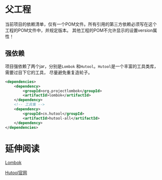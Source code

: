 # 父工程
当前项目的依赖清单，仅有一个POM文件。所有引用的第三方依赖必须写在这个工程的POM文件中，并规定版本。
其他工程的POM不允许显示的设置version属性！

## 强依赖
项目强依赖了两个jar，分别是`Lombok` 和`Hutool`。`Hutool`是一个丰富的工具类库，需要过目下它的工具，
尽量避免重复造轮子。
~~~xml
<dependencies>
    <dependency>
        <groupId>org.projectlombok</groupId>
        <artifactId>lombok</artifactId>
    </dependency>
    <!-- 工具集 -->
    <dependency>
        <groupId>cn.hutool</groupId>
        <artifactId>hutool-all</artifactId>
    </dependency>
</dependencies>
~~~

# 延伸阅读
[Lombok](https://www.projectlombok.org/features/all)

[Hutool官网](https://www.hutool.cn/docs/#/)